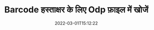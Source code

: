 ---
############################# Static ############################
layout: "auto-gen-signature"
date: 2022-03-01T15:12:22
draft: false
operation: Search
signaturetype: Barcode
fileformat: Odp
productName: Java
lang: hi
productCode: java
otherformats: pdf doc docx docm dot dotm dotx odt ott rtf xls xlsx xlsm xlsb csv ods ots xltx xltm ppt pptx pps ppsx odp otp potx potm pptm ppsm png jpg bmp gif tiff svg webp wmf
breadcrumb: Search Barcode signatures at Odp with Java

############################# Head ############################
head_title: "Java में Odp फ़ाइल में Barcode हस्ताक्षर खोजें"
head_description: "कोड की कुछ पंक्तियों का उपयोग करके Odp फ़ाइलों में Barcode हस्ताक्षर खोजने के लिए Java का उपयोग करें।"

############################# Header ############################
title: "Barcode हस्ताक्षर के लिए Odp फ़ाइल में खोजें"
description: "Java नेटिव API पहले से हस्ताक्षरित Odp फाइलों में Barcode हस्ताक्षर खोजने की अनुमति देता है। कोड की कुछ पंक्तियों का उपयोग करके अपने Odp दस्तावेज़ों में उन्नत ई-हस्ताक्षर खोज करें।"
bg_image: "https://cms.admin.containerize.com/templates/aspose/App_Themes/V3/images/bg/header1.png"
bg_overlay: false
button:
    enable: true

############################# SubMenu ############################
submenu:
    enable: true

    left:
        img_alt: "GroupDocs.Signature for Java"
        image: "https://cms.admin.containerize.com/templates/groupdocs/images/product-logos/90x90-noborder/groupdocsature-java.png"
        product: "GroupDocs.Signature"
        platform: "Java"



############################# About ############################
about:
    enable: true
    title: "GroupDocs.Signature for Java API के बारे में"
    content: |
        [GroupDocs.Signature for Java](https://products.groupdocs.com/signature/java/) विभिन्न प्रकार के हस्ताक्षर जैसे टेक्स्ट, इमेज, डिजिटल सर्टिफिकेट, बारकोड, क्यूआर-कोड, स्टैम्प या मेटाडेटा का उपयोग करके दस्तावेजों को संसाधित करने के लिए Java एपीआई प्रदान करता है। उपयोगकर्ता आवश्यकतानुसार हस्ताक्षर गुणों को अनुकूलित करने के लिए अतिरिक्त समर्थन के साथ पीडीएफ, एमएस वर्ड दस्तावेज़, एमएस एक्सेल कार्यपुस्तिका, एमएस पावरपॉइंट प्रस्तुतियों, एडोब फोटोशॉप फाइलों और विभिन्न छवि प्रारूपों के भीतर इलेक्ट्रॉनिक हस्ताक्षर जोड़, हटा, अद्यतन, सत्यापित या खोज सकते हैं।
    

############################# Steps ############################
steps:
    enable: true
    title_left: "Barcode हस्ताक्षर को Odp में कैसे खोजें"
    content_left: |
        [GroupDocs.Signature for Java](https://products.groupdocs.com/signature/java/) कुछ आसान चरणों को लागू करके Java डेवलपर्स के लिए Barcode हस्ताक्षर को Odp फाइलों में खोजना आसान बनाता है।
        
        * सिग्नेचर क्लास का एक नया इंस्टेंस बनाएं और सोर्स डॉक्यूमेंट पाथ को कंस्ट्रक्टर पैरामीटर के रूप में पास करें।
        * अपनी आवश्यकताओं के अनुसार SearchOptions ऑब्जेक्ट को इंस्टेंट करें और खोज विकल्प निर्दिष्ट करें।
        * सिग्नेचर क्लास इंस्टेंस की सर्च मेथड को कॉल करें और इसमें सर्चऑप्शन पास करें।
        * अपनी मांगों के अनुसार खोज परिणामों की प्रक्रिया करें।

    title_right: "सिस्टम आवश्यकताएं"
    content_right: |
        GroupDocs.Signature for Java सभी प्रमुख प्लेटफॉर्म और ऑपरेटिंग सिस्टम पर समर्थित हैं। नीचे दिए गए कोड को निष्पादित करने से पहले, कृपया सुनिश्चित करें कि आपके सिस्टम पर निम्नलिखित पूर्वापेक्षाएँ स्थापित हैं।

        * ऑपरेटिंग सिस्टम: माइक्रोसॉफ्ट विंडोज, लिनक्स, मैकओएस
        * विकास परिवेश: NetBeans, Intellij IDEA, Eclipse, etc.
        * Java runtime: J2SE 6.0 and above
        * [Maven](https://repository.groupdocs.com/webapp/#/artifacts/browse/tree/General/repo/com/groupdocs/groupdocs-signature) से GroupDocs.Signature for Java का नवीनतम संस्करण डाउनलोड करें
         
    code: |
        ```java    
        
        // Set up input Odp file
        String filePath = "input.odp";

        // Instantiate Signature for input file
        Signature signature = new Signature(filePath);

        //Create search options
        BarcodeSearchOptions options = new BarcodeSearchOptions();

        // specify special pages to search on 
        options.setAllPages(false);
        // single page number
        options.setPageNumber(1);
        // specify text match type
        options.setMatchType(TextMatchType.Contains);
        // specify text pattern to search
        options.setText("Text signature");
        // return  Barcode images for processing
        options.setReturnContent(true);
        // set up type of returned  Barcode images
        options.setReturnContentType(FileType.PNG);
                            
        // search for Barcode signatures in Odp document
        List<BarcodeSignature> signatures = signature.search(BarcodeSignature.class, options);

        // process signatures which were found 
        signatures.forEach(item -> System.out.println(item.toString()));

        ```

############################# Demos ############################
demos:
    enable: true
    title: "Barcode इलेक्ट्रॉनिक हस्ताक्षर के लिए खोजें लाइव डेमो"
    content: |
       [GroupDocs.Signature App](https://products.groupdocs.app/signature/family) वेबसाइट पर जाकर Odp फाइलों में विभिन्न इलेक्ट्रॉनिक हस्ताक्षरों के लिए दस्तावेज़ खोजें।

        
############################# More Formats ############################
more_formats:
    enable: true
    title: "Java का उपयोग करके अन्य Barcode हस्ताक्षर खोजें"
    content: |
        "इलेक्ट्रॉनिक हस्ताक्षर विभिन्न दस्तावेजों में खोज करते हैं। नीचे दिखाए गए अनुसार लोकप्रिय फ़ाइल स्वरूपों में से एक से हस्ताक्षर प्राप्त करें।"
    format: 
           
       
back_to_top:
    enable: true
---
